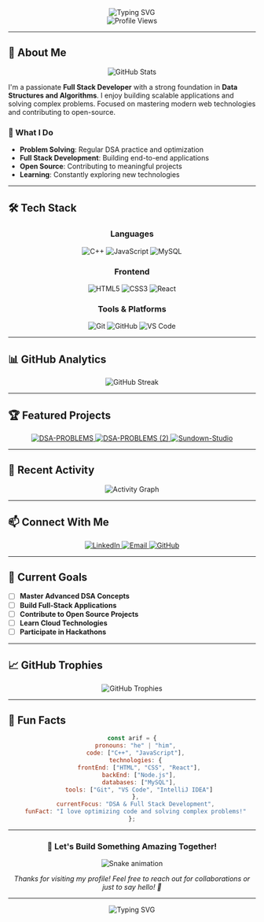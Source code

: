 <div align="center">
  <img src="https://readme-typing-svg.herokuapp.com?font=Fira+Code&weight=500&size=28&pause=1000&color=6366F1&center=true&vCenter=true&width=600&lines=Hello%2C+I'm+Arif+Rayeen;Full+Stack+Developer;DSA+Enthusiast;Open+Source+Contributor" alt="Typing SVG" />
</div>

<div align="center">
  <img src="https://komarev.com/ghpvc/?username=arifxrayeen&style=flat-square&color=6366F1" alt="Profile Views" />
</div>

---

## 🚀 About Me

<div align="center">
  <img src="https://github-readme-stats.vercel.app/api?username=arifxrayeen&show_icons=true&theme=radical&hide_border=true&bg_color=0D1117&title_color=6366F1&text_color=FFFFFF&icon_color=6366F1" alt="GitHub Stats" />
</div>

I'm a passionate **Full Stack Developer** with a strong foundation in **Data Structures and Algorithms**. I enjoy building scalable applications and solving complex problems. Focused on mastering modern web technologies and contributing to open-source.

### 🎯 What I Do
- **Problem Solving**: Regular DSA practice and optimization
- **Full Stack Development**: Building end-to-end applications
- **Open Source**: Contributing to meaningful projects
- **Learning**: Constantly exploring new technologies

---

## 🛠️ Tech Stack

<div align="center">

  ### Languages
  ![C++](https://img.shields.io/badge/C%2B%2B-00599C?style=for-the-badge&logo=c%2B%2B&logoColor=white)
  ![JavaScript](https://img.shields.io/badge/JavaScript-F7DF1E?style=for-the-badge&logo=javascript&logoColor=black)
  ![MySQL](https://img.shields.io/badge/MySQL-4479A1?style=for-the-badge&logo=mysql&logoColor=white)

  ### Frontend
  ![HTML5](https://img.shields.io/badge/HTML5-E34F26?style=for-the-badge&logo=html5&logoColor=white)
  ![CSS3](https://img.shields.io/badge/CSS3-1572B6?style=for-the-badge&logo=css3&logoColor=white)
  ![React](https://img.shields.io/badge/React-20232A?style=for-the-badge&logo=react&logoColor=61DAFB)

  ### Tools & Platforms
  ![Git](https://img.shields.io/badge/Git-F05032?style=for-the-badge&logo=git&logoColor=white)
  ![GitHub](https://img.shields.io/badge/GitHub-100000?style=for-the-badge&logo=github&logoColor=white)
  ![VS Code](https://img.shields.io/badge/VS_Code-007ACC?style=for-the-badge&logo=visual-studio-code&logoColor=white)

</div>

---

## 📊 GitHub Analytics

<div align="center">
  <img src="https://github-readme-streak-stats.herokuapp.com/?user=arifxrayeen&theme=radical&hide_border=true&background=0D1117&stroke=6366F1&ring=6366F1&fire=6366F1&currStreakNum=FFFFFF&currStreakLabel=6366F1&sideNums=FFFFFF&sideLabels=FFFFFF&dates=FFFFFF" alt="GitHub Streak" />
</div>

---

## 🏆 Featured Projects

<div align="center">

  <a href="https://github.com/arifxrayeen/DSA-PROBLEMS">
    <img src="https://github-readme-stats.vercel.app/api/pin/?username=arifxrayeen&repo=DSA-PROBLEMS&theme=radical&hide_border=true&bg_color=0D1117&title_color=6366F1&text_color=FFFFFF" alt="DSA-PROBLEMS" />
  </a>

  <a href="https://github.com/arifxrayeen/DSA-PROBLEMS">
    <img src="https://github-readme-stats.vercel.app/api/pin/?username=arifxrayeen&repo=DSA-PROBLEMS&theme=radical&hide_border=true&bg_color=0D1117&title_color=6366F1&text_color=FFFFFF" alt="DSA-PROBLEMS (2)" />
  </a>

  <a href="https://github.com/arifxrayeen/Sundown-Studio">
    <img src="https://github-readme-stats.vercel.app/api/pin/?username=arifxrayeen&repo=Sundown-Studio&theme=radical&hide_border=true&bg_color=0D1117&title_color=6366F1&text_color=FFFFFF" alt="Sundown-Studio" />
  </a>

</div>

---

## 🌟 Recent Activity

<div align="center">
  <img src="https://github-readme-activity-graph.vercel.app/graph?username=arifxrayeen&theme=radical&hide_border=true&bg_color=0D1117&color=6366F1&line=6366F1&point=FFFFFF" alt="Activity Graph" />
</div>

---

## 📫 Connect With Me

<div align="center">

  <a href="https://www.linkedin.com/in/arifxrayeen/">
    <img src="https://img.shields.io/badge/LinkedIn-0077B5?style=for-the-badge&logo=linkedin&logoColor=white" alt="LinkedIn" />
  </a>
  <a href="mailto:arifrayeen369852@gmail.com">
    <img src="https://img.shields.io/badge/Email-D14836?style=for-the-badge&logo=gmail&logoColor=white" alt="Email" />
  </a>
  <a href="https://github.com/arifxrayeen">
    <img src="https://img.shields.io/badge/GitHub-100000?style=for-the-badge&logo=github&logoColor=white" alt="GitHub" />
  </a>

</div>

---

## 🎯 Current Goals

- [ ] **Master Advanced DSA Concepts**
- [ ] **Build Full-Stack Applications**
- [ ] **Contribute to Open Source Projects**
- [ ] **Learn Cloud Technologies**
- [ ] **Participate in Hackathons**

---

## 📈 GitHub Trophies

<div align="center">
  <img src="https://github-profile-trophy.vercel.app/?username=arifxrayeen&theme=radical&no-frame=true&no-bg=true&margin-w=4&row=1&column=7" alt="GitHub Trophies" />
</div>

---

## 🎨 Fun Facts

<div align="center">

```javascript
const arif = {
  pronouns: "he" | "him",
  code: ["C++", "JavaScript"],
  technologies: {
    frontEnd: ["HTML", "CSS", "React"],
    backEnd: ["Node.js"],
    databases: ["MySQL"],
    tools: ["Git", "VS Code", "IntelliJ IDEA"]
  },
  currentFocus: "DSA & Full Stack Development",
  funFact: "I love optimizing code and solving complex problems!"
};
```

</div>

---

<div align="center">

  ### 🚀 Let's Build Something Amazing Together!

  ![Snake animation](https://github.com/arifxrayeen/arifxrayeen/blob/output/github-contribution-grid-snake-dark.svg)

  *Thanks for visiting my profile! Feel free to reach out for collaborations or just to say hello! 👋*

</div>

---

<div align="center">
  <img src="https://readme-typing-svg.herokuapp.com?font=Fira+Code&weight=500&size=20&pause=1000&color=6366F1&center=true&vCenter=true&width=600&lines=Keep+Coding%2C+Keep+Learning%2C+Keep+Growing!;Let's+connect+and+build+amazing+things+together!" alt="Typing SVG" />
</div>
